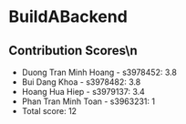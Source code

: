 ﻿# BuildABackend

## Contribution Scores\n
- Duong Tran Minh Hoang - s3978452: 3.8
- Bui Dang Khoa - s3978482: 3.8
- Hoang Hua Hiep - s3979137: 3.4
- Phan Tran Minh Toan - s3963231: 1
- Total score: 12

